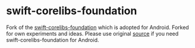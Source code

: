# swift-corelibs-foundation

Fork of the [swift-corelibs-foundation](https://github.com/yuryybk/swift-corelibs-foundation) which is adopted for Android. Forked for own experiments and ideas. Please use original [source](https://github.com/johnno1962b/swift-corelibs-foundation) if you need swift-corelibs-foundation for Android.
